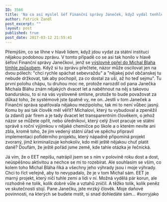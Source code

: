 ```yaml
---
ID: 3566
title: 'Na co asi myslel šéf Finanční správy Janeček, když vydal tenhle blábol&#8230;'
author: Patrick Zandl
post_excerpt: ""
layout: post
published: true
post_date: 2017-03-12 21:55:41
---
```

<p>Přemýším, co se líhne v hlavě lidem, když jdou vydat za státní instituci nějakou podobnou zprávu. V tomto případě co se asi tak honilo v hlavě šéfovi Finanční správy Janečkovi, jenž se <a href="http://www.financnisprava.cz/cs/financni-sprava/pro-media/nepresnosti-v-mediich/2017/reakce-fs-eet-funguje-presto-jsme-fackovaci-panak-7944">výslovně opřel do Michal Blaha tímhle způsobem</a>. Když si tu zprávu přečtete, názor může oscilovat jen na dvou pólech: "chci rychle spáchat sebevraždu" a "nějakej póvl občanskej tu nebude držkovat, tak aby pochopil, za co dostal za uši, až ho teď sejmu". Tu první polohu chápu, tu druhou moc ne, protože narozdíl od pana Janečka Michala Bláhu znám nějakých dvacet let a naběhnout na něj s takovou bandurskou, to si na vás vysloveně smlsne, protože to bude považovat za důkaz toho, že systémově jste špatně vy, ne on. Jestli v tom Janeček a Finanční správa spatřovala nějakou mezipolohu, tak mi to není vůbec jasný. Komu by asi tak člověk měl věřit? Michalovi, který tu vybudoval a zpeněžil (a zdanil) pár firem a je tady dvacet let transparentním člověkem, o jehož názor se můžete opřít, nebo úředníkovi, který celý život pracuje ve státní správě s roční výjimkou v nějaké chemičce po škole a o kterém nevíte ani zbla, kromě toho, že jím vedený státní úřad ve spěchu připravil implementaci pofidérního projektu, který nápadně připomíná projekt zvoraný, jímž kriminalizuje kohokoliv, kdo měl ještě nějakou chuť platit daně? Doufám, že ještě pořád jsme země, kde tahle otázka je řečnická.</p>
<p>Já vím, že o EET nepíšu, natrápil jsem se s ním v polovině roku dost a dost, neúspěšnou aktivitou a nechce se mi to rozebírat. Ale souhlasím se vším, co kolem toho Michal Bláha říká a všechny jeho výhrady jsou i moje výhrady. Chci to říct veřejně, aby to nevypadalo, že je v tom Michal sám. EET je marný projekt, který ničí tuhle zemi a lidi v ní. Možná vydělá pár korun, ale rozhodně ne tolik, kolik dobré vůle a vztahů zničil. A těžko tolik, kolik peněz ve skutečnosti stojí. Pane Janečku, jste mrzký člověk. Moje daňové povinnosti, na kterých se budete mstít, si snad dohledáte sám... #sorryjako</p>